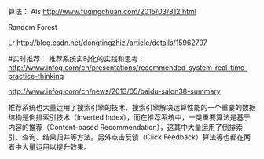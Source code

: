 算法：
Als
http://www.fuqingchuan.com/2015/03/812.html

Random Forest

Lr
http://blog.csdn.net/dongtingzhizi/article/details/15962797

#实时推荐：
推荐系统实时化的实践和思考：
http://www.infoq.com/cn/presentations/recommended-system-real-time-practice-thinking

http://www.infoq.com/cn/news/2013/05/baidu-salon38-summary

推荐系统也大量运用了搜索引擎的技术，搜索引擎解决运算性能的一个重要的数据结构是倒排索引技术（Inverted Index），而在推荐系统中，一类重要算法是基于内容的推荐（Content-based Recommendation），这其中大量运用了倒排索引、查询、结果归并等方法。另外点击反馈（Click Feedback）算法等也都在两者中大量运用以提升效果。
